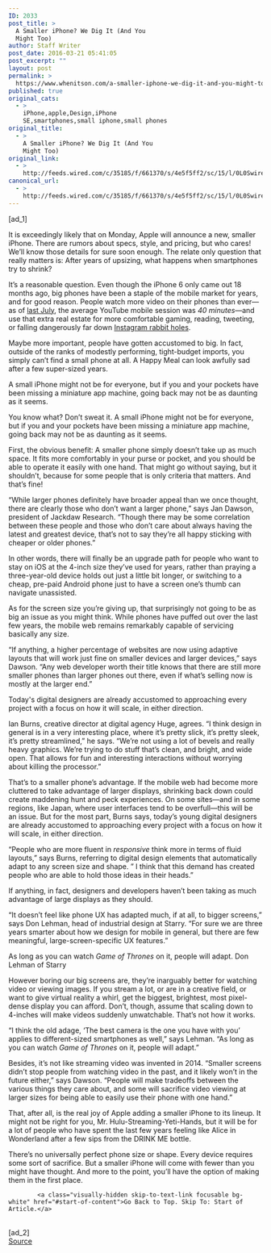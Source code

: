 ```yaml
---
ID: 2033
post_title: >
  A Smaller iPhone? We Dig It (And You
  Might Too)
author: Staff Writer
post_date: 2016-03-21 05:41:05
post_excerpt: ""
layout: post
permalink: >
  https://www.whenitson.com/a-smaller-iphone-we-dig-it-and-you-might-too/
published: true
original_cats:
  - >
    iPhone,apple,Design,iPhone
    SE,smartphones,small iphone,small phones
original_title:
  - >
    A Smaller iPhone? We Dig It (And You
    Might Too)
original_link:
  - >
    http://feeds.wired.com/c/35185/f/661370/s/4e5f5ff2/sc/15/l/0L0Swired0N0C20A160C0A30Csmall0Eiphone0Ewould0Ebe0Egood0C/story01.htm
canonical_url:
  - >
    http://feeds.wired.com/c/35185/f/661370/s/4e5f5ff2/sc/15/l/0L0Swired0N0C20A160C0A30Csmall0Eiphone0Ewould0Ebe0Egood0C/story01.htm
---
```

 [ad_1]
<br><div id=""><p>It is exceedingly likely that on Monday, Apple will announce a new, smaller iPhone. There are rumors about specs, style, and pricing, but who cares! We’ll know those details for sure soon enough. The relate only question that really matters is: After years of upsizing, what happens when smartphones try to shrink?</p>
<p>It’s a reasonable question. Even though the iPhone 6 only came out 18 months ago, big phones have been a staple of the mobile market for years, and for good reason. People watch more video on their phones than ever—as of <a href="https://www.youtube.com/yt/press/statistics.html">last July</a>, the average YouTube mobile session was <em>40 minutes</em>—and use that extra real estate for more comfortable gaming, reading, tweeting, or falling dangerously far down <a href="http://www.wired.com/tag/instagram/">Instagram rabbit holes</a>. </p>
<p>Maybe more important, people have gotten accustomed to big. In fact, outside of the ranks of modestly performing, tight-budget imports, you simply can’t find a small phone at all. A Happy Meal can look awfully sad after a few super-sized years. </p>
<p data-js="fader" class="pullquote carve fader">
	A small iPhone might not be for everyone, but if you and your pockets have been missing a miniature app machine, going back may not be as daunting as it seems.	<span class="attribution"/>
</p>
You know what? Don’t sweat it. A small iPhone might not be for everyone, but if you and your pockets have been missing a miniature app machine, going back may not be as daunting as it seems.
<p>First, the obvious benefit: A smaller phone simply doesn’t take up as much space. It fits more comfortably in your purse or pocket, and you should be able to operate it easily with one hand. That might go without saying, but it shouldn’t, because for some people that is only criteria that matters. And that’s fine!</p>
<p>“While larger phones definitely have broader appeal than we once thought, there are clearly those who don’t want a larger phone,” says Jan Dawson, president of Jackdaw Research. “Though there may be some correlation between these people and those who don’t care about always having the latest and greatest device, that’s not to say they’re all happy sticking with cheaper or older phones.”</p>
<p>In other words, there will finally be an upgrade path for people who want to stay on iOS at the 4-inch size they’ve used for years, rather than praying a three-year-old device holds out just a little bit longer, or switching to a cheap, pre-paid Android phone just to have a screen one’s thumb can navigate unassisted. </p>
<p>As for the screen size you’re giving up, that surprisingly not going to be as big an issue as you might think. While phones have puffed out over the last few years, the mobile web remains remarkably capable of servicing basically any size.</p>
<p>“If anything, a higher percentage of websites are now using adaptive layouts that will work just fine on smaller devices and larger devices,” says Dawson. “Any web developer worth their title knows that there are still more smaller phones than larger phones out there, even if what’s selling now is mostly at the larger end.”</p>
<p data-js="fader" class="pullquote carve fader">
	Today's digital designers are already accustomed to approaching every project with a focus on how it will scale, in either direction.	<span class="attribution"/>
</p>
Ian Burns, creative director at digital agency Huge, agrees. “I think design in general is in a very interesting place, where it’s pretty slick, it’s pretty sleek, it’s pretty streamlined,” he says. “We’re not using a lot of bevels and really heavy graphics. We’re trying to do stuff that’s clean, and bright, and wide open. That allows for fun and interesting interactions without worrying about killing the processor.” 
<p>That’s to a smaller phone’s advantage. If the mobile web had become more cluttered to take advantage of larger displays, shrinking back down could create maddening hunt and peck experiences. On some sites—and in some regions, like Japan, where user interfaces tend to be overfull—this will be an issue. But for the most part, Burns says, today’s young digital designers are already accustomed to approaching every project with a focus on how it will scale, in either direction.</p>
<p>“People who are more fluent in <em>responsive</em> think more in terms of fluid layouts,” says Burns, referring to digital design elements that automatically adapt to any screen size and shape. ” I think that this demand has created people who are able to hold those ideas in their heads.”</p>
<p>If anything, in fact, designers and developers haven’t been taking as much advantage of large displays as they should.</p>
<p>“It doesn’t feel like phone UX has adapted much, if at all, to bigger screens,” says Don Lehman, head of industrial design at Starry. “For sure we are three years smarter about how we design for mobile in general, but there are few meaningful, large-screen-specific UX features.”</p>
<p data-js="fader" class="pullquote carve fader">
	As long as you can watch <em>Game of Thrones</em> on it, people will adapt.	<span class="attribution">Don Lehman of Starry</span>
</p>
However boring our big screens are, they’re inarguably better for watching video or viewing images. If you stream a lot, or are in a creative field, or want to give virtual reality a whirl, get the biggest, brightest, most pixel-dense display you can afford. Don’t, though, assume that scaling down to 4-inches will make videos suddenly unwatchable. That’s not how it works. 
<p>“I think the old adage, ‘The best camera is the one you have with you’ applies to different-sized smartphones as well,” says Lehman. “As long as you can watch <em>Game of Thrones</em> on it, people will adapt.”</p>
<p>Besides, it’s not like streaming video was invented in 2014. “Smaller screens didn’t stop people from watching video in the past, and it likely won’t in the future either,” says Dawson. “People will make tradeoffs between the various things they care about, and some will sacrifice video viewing at larger sizes for being able to easily use their phone with one hand.”</p>
<p>That, after all, is the real joy of Apple adding a smaller iPhone to its lineup. It might not be right for you, Mr. Hulu-Streaming-Yeti-Hands, but it will be for a lot of people who have spent the last few years feeling like Alice in Wonderland after a few sips from the DRINK ME bottle. </p>
<p>There’s no universally perfect phone size or shape. Every device requires some sort of sacrifice. But a smaller iPhone will come with fewer than you might have thought. And more to the point, you’ll have the option of making them in the first place.</p>

			<a class="visually-hidden skip-to-text-link focusable bg-white" href="#start-of-content">Go Back to Top. Skip To: Start of Article.</a>

			
</div>
<br>[ad_2]
<br><a href="http://feeds.wired.com/c/35185/f/661370/s/4e5f5ff2/sc/15/l/0L0Swired0N0C20A160C0A30Csmall0Eiphone0Ewould0Ebe0Egood0C/story01.htm">Source </a>